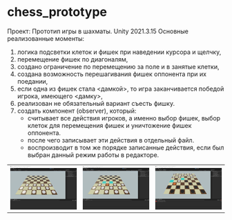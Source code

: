 # chess_prototype
Проект: Прототип игры в шахматы.
Unity 2021.3.15
Основные реализованные моменты: 
1. логика подсветки клеток и фишек при наведении курсора и щелчку, 
2. перемещение фишек по диагоналям, 
3. создано ограничение по перемещению за поле и в занятые клетки,
4. создана возможность перешагивания фишек оппонента при их поедании,
5. если одна из фишек стала <дамкой>, то игра заканчивается победой игрока, имеющего <дамку>,
6. реализован не обязательный вариант съесть фишку.
7. создать компонент (observer), который:
    * считывает все действия игроков, а именно выбор фишек, выбор клеток для перемещения фишек и уничтожение фишек оппонента. 
    * после чего записывает эти действия в отдельный файл.
    * воспроизводит в том же порядке записанные действия, если был выбран данный режим работы в редакторе.
<table>
    <tr>
        <td>
            <img src="start_game.png" alt="">
        </td>
        <td>
            <img src="select_chip.png" alt="">
        </td>
        <td>
            <img src="game.png" alt="">
        </td>
    </tr>
</table> 
